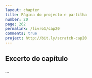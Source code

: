 ```yaml
---
layout: chapter
title: Página do projecto e partilha
number: 20
page: 262
permalink: /livro1/cap20
comments: true
project: http://bit.ly/scratch-cap20
---
```


## Excerto do capítulo


…